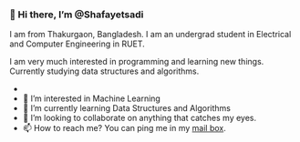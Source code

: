 ### 👋 Hi there, I’m @Shafayetsadi
I am from Thakurgaon, Bangladesh. I am an undergrad student in Electrical and Computer Engineering in RUET. 

I am very much interested in programming and learning new things. Currently studying data structures and algorithms. 

- 
- 👀 I’m interested in Machine Learning
- 🌱 I’m currently learning Data Structures and Algorithms
- 💞️ I’m looking to collaborate on anything that catches my eyes.
- 📫 How to reach me? You can ping me in my [mail box](mailto:shafayet.sadi@gmail.com).

<!---
Shafayetsadi/Shafayetsadi is a ✨ special ✨ repository because its `README.md` (this file) appears on your GitHub profile.
You can click the Preview link to take a look at your changes.
--->
